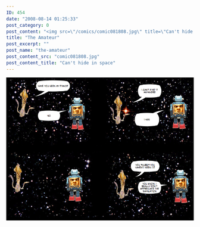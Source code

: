 ```yaml
---
ID: 454
date: "2008-08-14 01:25:33"
post_category: 0
post_content: "<img src=\"/comics/comic081808.jpg\" title=\"Can't hide in space\" />"
title: "The Amateur"
post_excerpt: ""
post_name: "the-amateur"
post_content_src: "comic081808.jpg"
post_content_title: "Can't hide in space"
---
```



[![Can't hide in space](/comics-hi-res/comic081808.jpg)](/comics-hi-res/comic081808.jpg)
